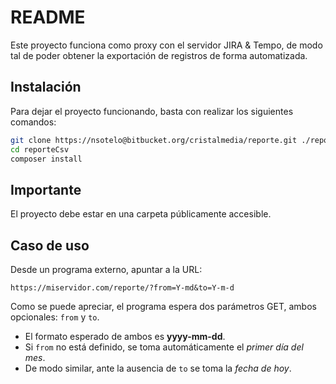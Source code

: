 # README #

Este proyecto funciona como proxy con el servidor JIRA & Tempo, de modo tal de poder obtener la exportación de registros de forma automatizada.

## Instalación

Para dejar el proyecto funcionando, basta con realizar los siguientes comandos:

```sh
git clone https://nsotelo@bitbucket.org/cristalmedia/reporte.git ./reporteCSV
cd reporteCsv
composer install
```

## Importante
El proyecto debe estar en una carpeta públicamente accesible.

## Caso de uso

Desde un programa externo, apuntar a la URL:

```
https://miservidor.com/reporte/?from=Y-md&to=Y-m-d
```

Como se puede apreciar, el programa espera dos parámetros GET, ambos opcionales: `from` y `to`.
* El formato esperado de ambos es **yyyy-mm-dd**.
* Si `from` no está definido, se toma automáticamente el *primer día del mes*.
* De modo similar, ante la ausencia de `to` se toma la *fecha de hoy*.

